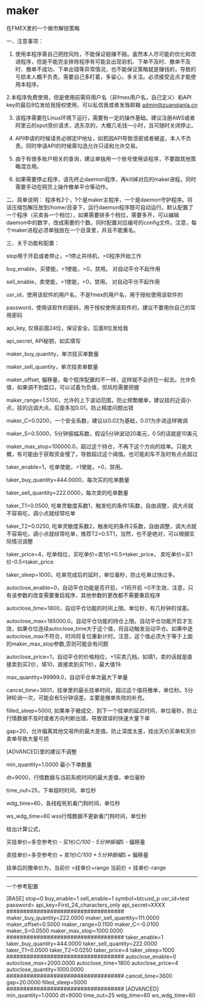 # maker
在FMEX里的一个做市解锁策略

一、注意事项：
1. 使用本程序需自己把控风险，不能保证稳赚不赔。虽然本人尽可能的优化和改进程序，但是不能完全排除程序有可能会出现宕机、下单不及时、撤单不及时、撤单不成功、下单出错等异常情况，也不能保证策略就是赚钱的，导致的亏损本人概不负责。需要自己多盯着，多留心，多关注。必须接受这点才能使用本程序。

2.本程序免费使用，但是使用前需将用户名（非fmex用户名，自己定义）和API key的最后8位发给我授权使用，可以私信我或者发我邮箱 admin@zuanqianla.cn

3. 该程序需要在Linux环境下运行，需要有一定的操作基础。建议注册AWS或者阿里云的spot竞价请求，选东京的，大概几毛钱一小时，且可随时关闭停止。

4. API申请的时候请务必绑定IP地址，如若因API导致泄密或者被盗，本人不负责。同时申请API的时候需勾选允许只读和允许交易。

5. 由于有很多账户相关的查询，建议单独用一个账号使用该程序，不要跟其他策略混合用。

6. 如果需要停止程序，请先终止daemon程序，再kill掉对应的maker进程。同时需要手动在网页上操作撤单平仓等动作。

二、简单说明：
程序有2个，1个是maker主程序，一个是daemon守护程序。将该压缩包解压放到/home/目录下，运行daemon程序既可自动运行。默认配置了一个程序（买卖各一个档位），如果需要排多个档位，需要多开，可以编辑daemon中的数字，改成需要的个数。同时配置对应编号的config文件。注意，每个maker进程必须单独放在一个目录里，并且不能重名。



三、关于功能和配置：

stop用于开启或者停止，=1停止并待机，=0程序开始工作

buy_enable，买使能，=1使能，=0，禁用。  对自动平仓不起作用

sell_enable，卖使能，=1使能，=0，禁用。  对自动平仓不起作用

usr_id，使用该软件的用户名，不是fmex的用户名，用于授权使用该软件的

password，使用该软件的密码，用于授权使用该软件的，建议不要用你自己的常用密码

api_key, 仅填前面24位，保证安全。后面8位发给我

api_secret, API秘钥，如实填写

maker_buy_quantity，单次挂买单数量

maker_sell_quantity，单次挂卖单数量

maker_offset, 偏移量，每个程序配置的不一样，这样就不会挤在一起去。允许负值，如果调不到盘口，可以试着为负值，但风险需要把握

maker_range=1.5100，允许的上下波动范围，防止频繁撤单，建议挂的近调小点，挂的远调大点。后面多加0.01，防止精度问题出错 

maker_C=0.0200，一个安全系数，建议以0.02为基础，0.01为步进这样微调

maker_S=0.5000，5分钟振幅系数，假设5分钟波动20美元，0.5的话就是10美元

maker_max_stop=100000.0，超过这个持仓，不再下这个方向的挂单。只能大概，有可能由于获取资金慢了，导致超过这个阈值。也可能刹车不及时有点点超过

taker_enable=1，吃单使能，=1使能，=0，禁用。

taker_buy_quantity=444.0000，每次买的吃单数量

taker_sell_quantity=222.0000，每次卖的吃单数量

taker_T1=0.0500, 吃单灵敏度系数1，触发吃的条件1系数，自由调整，调大点就不容易吃，调小点就经常吃单

taker_T2=0.0250, 吃单灵敏度系数2，触发吃的条件2系数，自由调整，调大点就不容易吃，调小点就经常吃单，推荐T2=0.5T1，当然，也不是绝对，可以根据实际情况调整

taker_price=4，吃单档位，买吃单价=卖1价+0.5×taker_price， 卖吃单价=买1价-0.5×taker_price

taker_sleep=1000，吃单完成后的延时，单位毫秒，防止吃单过快过多。

autoclose_enable=0，自动平仓功能是否开启，=1将开启 =0不生效，注意，只有该参数的改变需要重启程序，其他参数的更改都不需要重启程序

autoclose_time=1800，自动平仓功能的时间上限。单位秒，有几秒钟的误差。

autoclose_max=185000.0，自动平仓功能的持仓上限。自动平仓功能开启才生效，如果仓位连续autoclose_time大于这个值，将自动触发自动平仓。如果中途autoclose_max不符合，时间将复位重新计时。注意，这个值必须大于等于上面的maker_max_stop参数,否则可能会有问题

autoclose_price=1，自动平仓的价格档位，+1买卖几档，如填1，卖的话就是直接卖到买2价，填10，直接卖到买11价，最大值19.

max_quantity=99999.0，自动平仓单次最大下单量

cancel_time=3601，挂单里的最长挂单时间，超过这个值将撤单，单位秒。5分钟轮询一次，可能会有5分钟误差。主要是撤单失败的补充。

filled_sleep=5000, 如果单子被成交，到下一个挂单的延迟时间，单位毫秒，防止行情数据不及时或者方向判断出错，导致错误的快速大量下单

gap=20，允许偏离其他交易所的最大差值。防止深度太差，挂出天价买单和天价卖单导致大量亏损


[ADVANCED]里的建议不调整

min_quantity=1.0000 最小下单数量

dt=9000，行情数据与当前系统时间的最大差值，单位毫秒

time_out=25，下单超时时间，单位秒

wdg_time=60，各线程死机看门狗时间，单位秒

ws_wdg_time=60 wss行情数据不更新看门狗时间，单位秒



给出计算公式，

买挂单价=多空参考价 - 买1价*C/100 - 5分钟振幅*S - 偏移量  

卖挂单价=多空参考价 + 卖1价*C/100 + 5分钟振幅*S + 偏移量

挂单后的撤单价为，当前价 >挂单价+range  当前价 < 挂单价-range

----------------------------------------------------------------------------------
一个参考配置

[BASE]
stop=0
buy_enable=1
sell_enable=1
symbol=btcusd_p
usr_id=test
password=
api_key=First_24_characters_only
api_secret=XXXX
###################################
maker_buy_quantity=222.0000
maker_sell_quantity=111.0000
maker_offset=0.5000
maker_range=0.1100
maker_C=-0.0100
maker_S=0.0500
maker_max_stop=1000.0000
###################################
taker_enable=1
taker_buy_quantity=444.0000
taker_sell_quantity=222.0000
taker_T1=0.0500
taker_T2=0.0250
taker_price=4
taker_sleep=1000
###################################
autoclose_enable=0
autoclose_max=2000.0000
autoclose_time=1800
autoclose_price=4
autoclose_quantity=1000.0000
###################################
cancel_time=3600
gap=20.0000
filled_sleep=5000
###################################
[ADVANCED]
min_quantity=1.0000
dt=9000
time_out=25
wdg_time=60
ws_wdg_time=60




